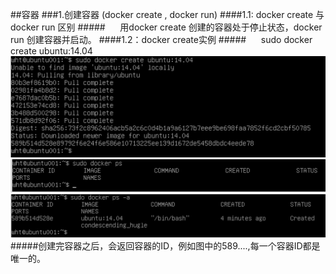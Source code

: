 ##容器
###1.创建容器 (docker create , docker run)
####1.1: docker create 与 docker run 区别
#####&nbsp;&nbsp;&nbsp;&nbsp;&nbsp;&nbsp;用docker create 创建的容器处于停止状态，docker run 创建容器并启动。
####1.2：docker create实例
#####&nbsp;&nbsp;&nbsp;&nbsp;&nbsp;&nbsp;sudo docker create ubuntu:14.04
![](/assets/4.png)![](/assets/5.png)![](/assets/6.png)
#####创建完容器之后，会返回容器的ID，例如图中的589....,每一个容器ID都是唯一的。